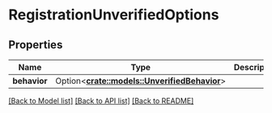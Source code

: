 # RegistrationUnverifiedOptions

## Properties

Name | Type | Description | Notes
------------ | ------------- | ------------- | -------------
**behavior** | Option<[**crate::models::UnverifiedBehavior**](UnverifiedBehavior.md)> |  | [optional]

[[Back to Model list]](../README.md#documentation-for-models) [[Back to API list]](../README.md#documentation-for-api-endpoints) [[Back to README]](../README.md)


